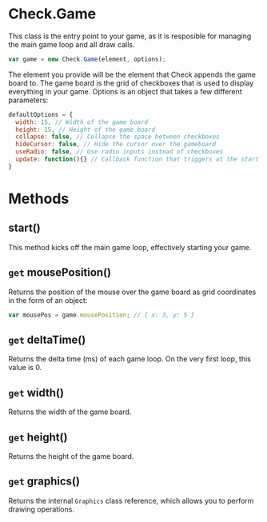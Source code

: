 # Check.Game

This class is the entry point to your game, as it is resposible for managing the main game loop and all draw calls.

```javascript
var game = new Check.Game(element, options);
```

The element you provide will be the element that Check appends the game board to. The game board is the grid of checkboxes that is used to display everything in your game. Options is an object that takes a few different parameters:

```javascript
defaultOptions = {
  width: 15, // Width of the game board
  height: 15, // Height of the game board
  collapse: false, // Collapse the space between checkboxes
  hideCursor: false, // Hide the cursor over the gameboard
  useRadio: false, // Use radio inputs instead of checkboxes
  update: function(){} // Callback function that triggers at the start of every game loop
}
```

# Methods

## start()
This method kicks off the main game loop, effectively starting your game.

## `get` mousePosition()
Returns the position of the mouse over the game board as grid coordinates in the form of an object:

```javascript
var mousePos = game.mousePosition; // { x: 3, y: 5 }
```

## `get` deltaTime()
Returns the delta time (ms) of each game loop. On the very first loop, this value is 0.

## `get` width()
Returns the width of the game board.

## `get` height()
Returns the height of the game board.

## `get` graphics()
Returns the internal `Graphics` class reference, which allows you to perform drawing operations.